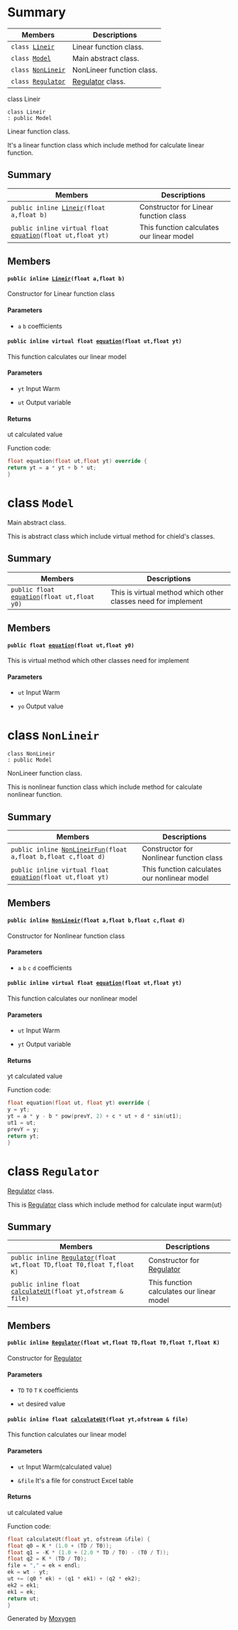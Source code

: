 # Summary

Members                                       |     Descriptions                           |
----------------------------------------------|--------------------------------------------|
`class `[`Lineir`](#class-lineir)             |     Linear function class.                 |
`class `[`Model`](#class-model)               |     Main abstract class.                   |
`class `[`NonLineir`](#class-nonlineir)       |     NonLineer function class.              |
`class `[`Regulator`](#class-regulator)       |     [Regulator](#class-regulator) class.   |



class Lineir

```
class Lineir
: public Model
```

Linear function class.

It's a linear function class which include method for calculate linear function.

## Summary

Members                                                                           |   Descriptions                              |
----------------------------------------------------------------------------------|---------------------------------------------|
`public inline `[`Lineir`](#class-lineirfun)`(float a,float b)`                   |   Constructor for Linear function class     |
`public inline virtual float `[`equation`](#class-lineir)`(float ut,float yt)`    |   This function calculates our linear model |

## Members

#### `public inline `[`Lineir`](#class-lineir)`(float a,float b)`

Constructor for Linear function class

#### Parameters

* `a` `b` coefficients

#### `public inline virtual float `[`equation`](#class-lineir)`(float ut,float yt)`

This function calculates our linear model
#### Parameters
* `yt` Input Warm

* `ut` Output variable

#### Returns
ut calculated value

Function code:
```cpp
float equation(float ut,float yt) override {
return yt = a * yt + b * ut;
}
```

# class `Model`

Main abstract class.

This is abstract class which include virtual method for chield's classes.

## Summary

Members                                                         |    Descriptions                                                  |
----------------------------------------------------------------|------------------------------------------------------------------|
`public float `[`equation`](#class-model)`(float ut,float y0)`  |    This is virtual method which other classes need for implement |

## Members

#### `public float `[`equation`](#class-model)`(float ut,float y0)`

This is virtual method which other classes need for implement
#### Parameters
* `ut` Input Warm

* `yo` Output value

# class `NonLineir`

```
class NonLineir
: public Model
```

NonLineer function class.

This is nonlinear function class which include method for calculate nonlinear function.

## Summary

Members                                                                                  |    Descriptions                                  |
-----------------------------------------------------------------------------------------|--------------------------------------------------|
`public inline `[`NonLineirFun`](#class-nonlineirfun)`(float a,float b,float c,float d)` |    Constructor for Nonlinear function class      |
`public inline virtual float `[`equation`](#class-nonlineirfun)`(float ut,float yt)`     |    This function calculates our nonlinear model  |

## Members

#### `public inline `[`NonLineir`](#class-nonlineir)`(float a,float b,float c,float d)`

Constructor for Nonlinear function class
#### Parameters
* `a` `b` `c` `d` coefficients

#### `public inline virtual float `[`equation`](#class-nonlineir)`(float ut,float yt)`

This function calculates our nonlinear model
#### Parameters
* `ut` Input Warm

* `yt` Output variable

#### Returns
yt calculated value

Function code:
```cpp
float equation(float ut, float yt) override {
y = yt;
yt = a * y - b * pow(prevY, 2) + c * ut + d * sin(ut1);
ut1 = ut;
prevY = y;
return yt;
}
```

# class `Regulator`

[Regulator](#class-regulator) class.

This is [Regulator](#class-regulator) class which include method for calculate input warm(ut)

## Summary
 
Members                                                                                       |    Descriptions                                   |
----------------------------------------------------------------------------------------------|---------------------------------------------------|
`public inline `[`Regulator`](#class-regulator)`(float wt,float TD,float T0,float T,float K)` |    Constructor for [Regulator](#class-regulator)  |
`public inline float `[`calculateUt`](#class-regulator)`(float yt,ofstream & file)`           |    This function calculates our linear model      |

## Members

#### `public inline `[`Regulator`](#class-regulator)`(float wt,float TD,float T0,float T,float K)`

Constructor for [Regulator](#class-regulator)
 
#### Parameters
* `TD` `TO` `T` `K` coefficients

* `wt` desired value

#### `public inline float `[`calculateUt`](#class-regulator)`(float yt,ofstream & file)`

This function calculates our linear model
#### Parameters
* `ut` Input Warm(calculated value)

* `&file` It's a file for construct Excel table

#### Returns
ut calculated value

Function code:
```cpp
float calculateUt(float yt, ofstream &file) {
float q0 = K * (1.0 + (TD / T0));
float q1 = -K * (1.0 + (2.0 * TD / T0) - (T0 / T));
float q2 = K * (TD / T0);
file « "," « ek « endl;
ek = wt - yt;
ut += (q0 * ek) + (q1 * ek1) + (q2 * ek2);
ek2 = ek1;
ek1 = ek;
return ut;
}
```

Generated by [Moxygen](https://sourcey.com/moxygen)
